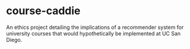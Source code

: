 # course-caddie
An ethics project detailing the implications of a recommender system for university courses that would hypothetically be implemented at UC San Diego.
